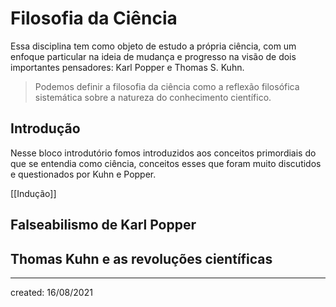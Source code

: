 # Filosofia da Ciência
Essa disciplina tem como objeto de estudo a própria ciência, com um enfoque particular na ideia de mudança e progresso na visão de dois importantes pensadores: Karl Popper e Thomas S. Kuhn.

> Podemos definir a filosofia da ciência como a reflexão filosófica sistemática sobre a natureza do conhecimento científico.

## Introdução
Nesse bloco introdutório fomos introduzidos aos conceitos primordiais do que se entendia como ciência, conceitos esses que foram muito discutidos e questionados por Kuhn e Popper.

[[Indução]]

## Falseabilismo de Karl Popper

## Thomas Kuhn e as revoluções científicas

---

created: 16/08/2021
